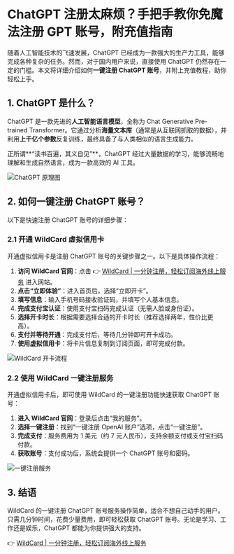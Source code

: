 # ChatGPT 注册太麻烦？手把手教你免魔法注册 GPT 账号，附充值指南

随着人工智能技术的飞速发展，ChatGPT 已经成为一款强大的生产力工具，能够完成各种复杂的任务。然而，对于国内用户来说，直接使用 ChatGPT 仍然存在一定的门槛。本文将详细介绍如何**一键注册 ChatGPT 账号**，并附上充值教程，助你轻松上手。

## 1. ChatGPT 是什么？

ChatGPT 是一款先进的**人工智能语言模型**，全称为 Chat Generative Pre-trained Transformer。它通过分析**海量文本库**（通常是从互联网抓取的数据），并利用**上千亿个参数**反复训练，最终具备了与人类相似的语言生成能力。

正所谓**“读书百遍，其义自见”**，ChatGPT 经过大量数据的学习，能够流畅地理解和生成自然语言，成为一款高效的 AI 工具。

![ChatGPT 原理图](https://bbtdd.com/img/611368633.webp)

## 2. 如何一键注册 ChatGPT 账号？

以下是快速注册 ChatGPT 账号的详细步骤：

### 2.1 开通 WildCard 虚拟信用卡

开通虚拟信用卡是注册 ChatGPT 账号的关键步骤之一。以下是具体操作流程：

1. **访问 WildCard 官网**：点击 👉 [WildCard | 一分钟注册，轻松订阅海外线上服务](https://bbtdd.com/WildCard) 进入网站。
2. **点击“立即体验”**：进入首页后，选择“立即开卡”。
3. **填写信息**：输入手机号码接收验证码，并填写个人基本信息。
4. **完成支付宝认证**：使用支付宝扫码完成认证（无需人脸或身份证）。
5. **选择开卡时长**：根据需要选择合适的开卡时长（推荐选择两年，性价比更高）。
6. **支付并等待开通**：完成支付后，等待几分钟即可开卡成功。
7. **使用虚拟信用卡**：将卡片信息复制到订阅页面，即可完成付款。

![WildCard 开卡流程](https://bbtdd.com/img/05095474039.webp)

### 2.2 使用 WildCard 一键注册服务

开通虚拟信用卡后，即可使用 WildCard 的一键注册功能快速获取 ChatGPT 账号：

1. **进入 WildCard 官网**：登录后点击“我的服务”。
2. **选择一键注册**：找到“一键注册 OpenAI 账户”选项，点击“一键注册”。
3. **完成支付**：服务费用为 1 美元（约 7 元人民币），支持余额支付或支付宝扫码付款。
4. **获取账号**：支付成功后，系统会提供一个 ChatGPT 账号和密码。

![一键注册服务](https://bbtdd.com/img/6829392107.webp)

## 3. 结语

WildCard 的一键注册 ChatGPT 账号服务操作简单，适合不想自己动手的用户。只需几分钟时间，花费少量费用，即可轻松获取 ChatGPT 账号。无论是学习、工作还是娱乐，ChatGPT 都能为你提供强大的支持。

👉 [WildCard | 一分钟注册，轻松订阅海外线上服务](https://bbtdd.com/WildCard)